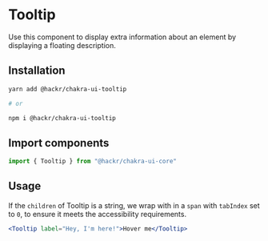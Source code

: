 # Tooltip

Use this component to display extra information about an element by displaying a
floating description.

## Installation

```sh
yarn add @hackr/chakra-ui-tooltip

# or

npm i @hackr/chakra-ui-tooltip
```

## Import components

```js
import { Tooltip } from "@hackr/chakra-ui-core"
```

## Usage

If the `children` of Tooltip is a string, we wrap with in a `span` with
`tabIndex` set to `0`, to ensure it meets the accessibility requirements.

```jsx
<Tooltip label="Hey, I'm here!">Hover me</Tooltip>
```
